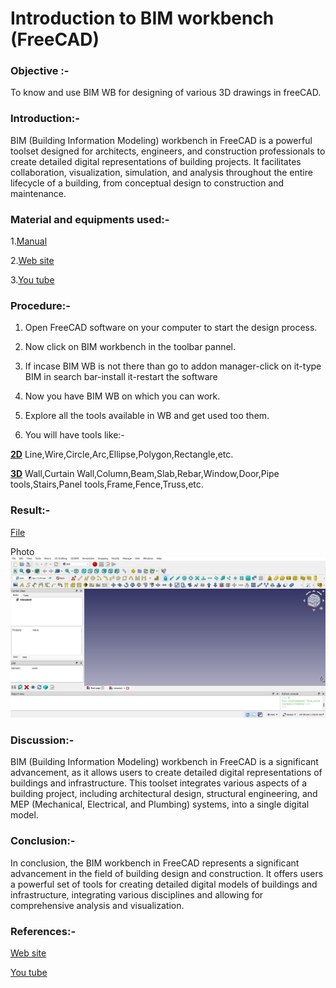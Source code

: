 # Introduction to BIM workbench (FreeCAD)
### Objective :- 
To know and use BIM WB for designing of various 3D drawings in freeCAD.
### Introduction:-
BIM (Building Information Modeling) workbench in FreeCAD is a powerful toolset designed for architects, engineers, and construction professionals to create detailed digital representations of building projects. It facilitates collaboration, visualization, simulation, and analysis throughout the entire lifecycle of a building, from conceptual design to construction and maintenance.
### Material and equipments used:-
1.[Manual](https://wiki.freecad.org/BIM_Workbench)

2.[Web site](https://forum.freecad.org/viewtopic.php?style=1&t=27237)

3.[You tube](https://www.youtube.com/watch?v=rkWOFQ2fGZQ&list=PLmKdGVtV5Vnt2cj4IZIv9FM39QHaE1ZaU)

### Procedure:-
1. Open FreeCAD software on your computer to start the design process.

2. Now click on BIM workbench in the toolbar pannel.

3. If incase BIM WB is not there than go to addon manager-click on it-type BIM in search bar-install it-restart the software 

4. Now you have BIM WB on which you can work.

5. Explore all the tools available in WB and get used too them.

6. You will have tools like:-

 **[2D]()** Line,Wire,Circle,Arc,Ellipse,Polygon,Rectangle,etc.

 **[3D]()**  Wall,Curtain Wall,Column,Beam,Slab,Rebar,Window,Door,Pipe tools,Stairs,Panel tools,Frame,Fence,Truss,etc.
 
### Result:-
[File](https://wiki.freecad.org/BIM_Workbench)

Photo
![Photo](https://github.com/naveenkpareek/CADLAB-WORK-/blob/main/Photos/BIM%20WB.png)
 
### Discussion:-
BIM (Building Information Modeling) workbench in FreeCAD is a significant advancement, as it allows users to create detailed digital representations of buildings and infrastructure. This toolset integrates various aspects of a building project, including architectural design, structural engineering, and MEP (Mechanical, Electrical, and Plumbing) systems, into a single digital model.
### Conclusion:-
In conclusion, the BIM workbench in FreeCAD represents a significant advancement in the field of building design and construction. It offers users a powerful set of tools for creating detailed digital models of buildings and infrastructure, integrating various disciplines and allowing for comprehensive analysis and visualization.
### References:-
[Web site](https://wiki.freecad.org/BIM_Workbench)

[You tube](https://www.youtube.com/watch?v=rkWOFQ2fGZQ&list=PLmKdGVtV5Vnt2cj4IZIv9FM39QHaE1ZaU)
